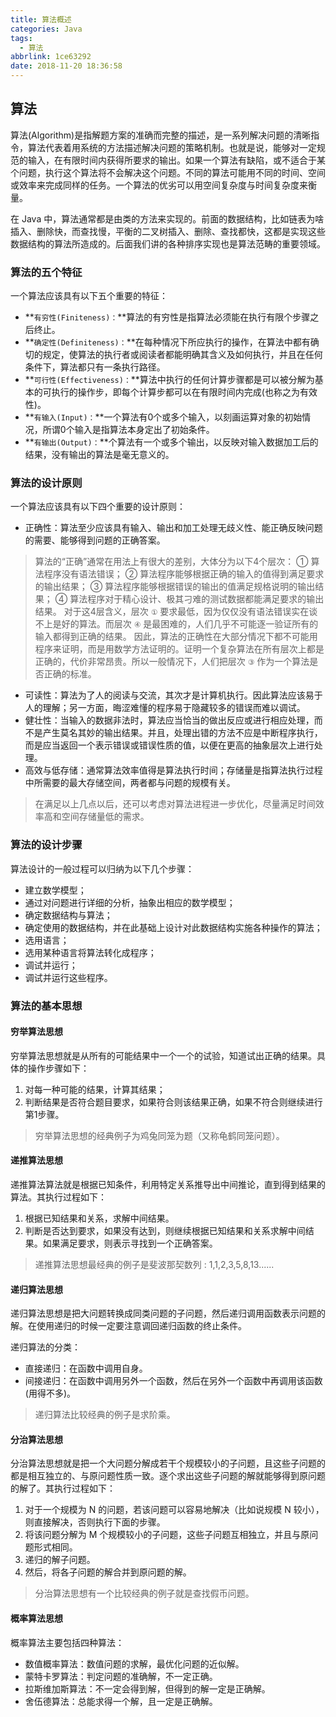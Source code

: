 ```yaml
---
title: 算法概述
categories: Java
tags:
  - 算法
abbrlink: 1ce63292
date: 2018-11-20 18:36:58
---
```


## 算法 ##
算法(Algorithm)是指解题方案的准确而完整的描述，是一系列解决问题的清晰指令，算法代表着用系统的方法描述解决问题的策略机制。也就是说，能够对一定规范的输入，在有限时间内获得所要求的输出。如果一个算法有缺陷，或不适合于某个问题，执行这个算法将不会解决这个问题。不同的算法可能用不同的时间、空间或效率来完成同样的任务。一个算法的优劣可以用空间复杂度与时间复杂度来衡量。

在 Java 中，算法通常都是由类的方法来实现的。前面的数据结构，比如链表为啥插入、删除快，而查找慢，平衡的二叉树插入、删除、查找都快，这都是实现这些数据结构的算法所造成的。后面我们讲的各种排序实现也是算法范畴的重要领域。

### 算法的五个特征 ###
一个算法应该具有以下五个重要的特征：
 - **`有穷性(Finiteness)：`**算法的有穷性是指算法必须能在执行有限个步骤之后终止。
 - **`确定性(Definiteness)：`**在每种情况下所应执行的操作，在算法中都有确切的规定，使算法的执行者或阅读者都能明确其含义及如何执行，并且在任何条件下，算法都只有一条执行路径。
 - **`可行性(Effectiveness)：`**算法中执行的任何计算步骤都是可以被分解为基本的可执行的操作步，即每个计算步都可以在有限时间内完成(也称之为有效性)。
 - **`有输入(Input)：`**一个算法有0个或多个输入，以刻画运算对象的初始情况，所谓0个输入是指算法本身定出了初始条件。
 - **`有输出(Output)：`**个算法有一个或多个输出，以反映对输入数据加工后的结果，没有输出的算法是毫无意义的。

### 算法的设计原则 ###
一个算法应该具有以下四个重要的设计原则：
 - 正确性：算法至少应该具有输入、输出和加工处理无歧义性、能正确反映问题的需要、能够得到问题的正确答案。
> 算法的“正确”通常在用法上有很大的差别，大体分为以下4个层次：
> ① 算法程序没有语法错误；
> ② 算法程序能够根据正确的输入的值得到满足要求的输出结果；
> ③ 算法程序能够根据错误的输出的值满足规格说明的输出结果；
> ④ 算法程序对于精心设计、极其刁难的测试数据都能满足要求的输出结果。
> 对于这4层含义，层次 `①` 要求最低，因为仅仅没有语法错误实在谈不上是好的算法。而层次 `④` 是最困难的，人们几乎不可能逐一验证所有的输入都得到正确的结果。
> 因此，算法的正确性在大部分情况下都不可能用程序来证明，而是用数学方法证明的。证明一个复杂算法在所有层次上都是正确的，代价非常昂贵。所以一般情况下，人们把层次 `③` 作为一个算法是否正确的标准。
 - 可读性：算法为了人的阅读与交流，其次才是计算机执行。因此算法应该易于人的理解；另一方面，晦涩难懂的程序易于隐藏较多的错误而难以调试。
 - 健壮性：当输入的数据非法时，算法应当恰当的做出反应或进行相应处理，而不是产生莫名其妙的输出结果。并且，处理出错的方法不应是中断程序执行，而是应当返回一个表示错误或错误性质的值，以便在更高的抽象层次上进行处理。
 - 高效与低存储：通常算法效率值得是算法执行时间；存储量是指算法执行过程中所需要的最大存储空间，两者都与问题的规模有关。
> 在满足以上几点以后，还可以考虑对算法进程进一步优化，尽量满足时间效率高和空间存储量低的需求。

### 算法的设计步骤 ###
算法设计的一般过程可以归纳为以下几个步骤：
 - 建立数学模型；
 - 通过对问题进行详细的分析，抽象出相应的数学模型；
 - 确定数据结构与算法；
 - 确定使用的数据结构，并在此基础上设计对此数据结构实施各种操作的算法；
 - 选用语言；
 - 选用某种语言将算法转化成程序；
 - 调试并运行；
 - 调试并运行这些程序。

### 算法的基本思想 ###
#### 穷举算法思想 ####
穷举算法思想就是从所有的可能结果中一个一个的试验，知道试出正确的结果。具体的操作步骤如下：
1. 对每一种可能的结果，计算其结果；
2. 判断结果是否符合题目要求，如果符合则该结果正确，如果不符合则继续进行第1步骤。

> 穷举算法思想的经典例子为鸡兔同笼为题（又称龟鹤同笼问题）。

#### 递推算法思想 ####
递推算法算法就是根据已知条件，利用特定关系推导出中间推论，直到得到结果的算法。其执行过程如下：
1. 根据已知结果和关系，求解中间结果。
2. 判断是否达到要求，如果没有达到，则继续根据已知结果和关系求解中间结果。如果满足要求，则表示寻找到一个正确答案。

> 递推算法思想最经典的例子是斐波那契数列 : 1,1,2,3,5,8,13......

#### 递归算法思想 ####
递归算法思想是把大问题转换成同类问题的子问题，然后递归调用函数表示问题的解。在使用递归的时候一定要注意调回递归函数的终止条件。

递归算法的分类：
 - 直接递归：在函数中调用自身。
 - 间接递归：在函数中调用另外一个函数，然后在另外一个函数中再调用该函数(用得不多)。

> 递归算法比较经典的例子是求阶乘。

#### 分治算法思想 ####
分治算法思想就是把一个大问题分解成若干个规模较小的子问题，且这些子问题的都是相互独立的、与原问题性质一致。逐个求出这些子问题的解就能够得到原问题的解了。其执行过程如下：
1. 对于一个规模为 N 的问题，若该问题可以容易地解决（比如说规模 N 较小），则直接解决，否则执行下面的步骤。
2. 将该问题分解为 M 个规模较小的子问题，这些子问题互相独立，并且与原问题形式相同。
3. 递归的解子问题。
4. 然后，将各子问题的解合并到原问题的解。

> 分治算法思想有一个比较经典的例子就是查找假币问题。

#### 概率算法思想 ####
概率算法主要包括四种算法：
 - 数值概率算法：数值问题的求解，最优化问题的近似解。
 - 蒙特卡罗算法：判定问题的准确解，不一定正确。
 - 拉斯维加斯算法：不一定会得到解，但得到的解一定是正确解。
 - 舍伍德算法：总能求得一个解，且一定是正确解。

